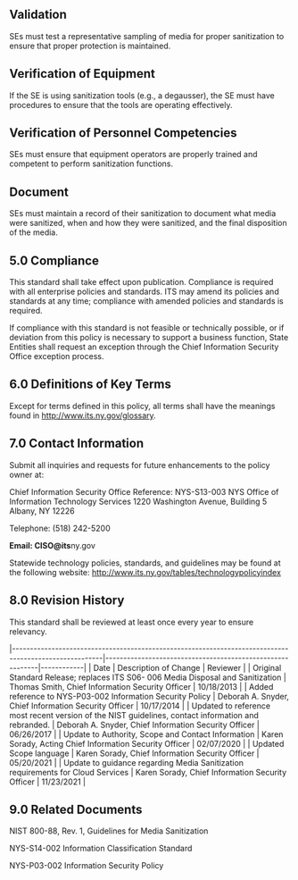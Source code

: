 ## **Validation**

SEs must test a representative sampling of media for proper sanitization to ensure that proper protection is maintained.

## **Verification of Equipment**

If the SE is using sanitization tools (e.g., a degausser), the SE must have procedures to ensure that the tools are operating effectively.

## **Verification of Personnel Competencies**

SEs must ensure that equipment operators are properly trained and competent to perform sanitization functions.

## **Document**

SEs must maintain a record of their sanitization to document what media were sanitized, when and how they were sanitized, and the final disposition of the media.

## **5.0 Compliance**

This standard shall take effect upon publication. Compliance is required with all enterprise policies and standards. ITS may amend its policies and standards at any time; compliance with amended policies and standards is required.

If compliance with this standard is not feasible or technically possible, or if deviation from this policy is necessary to support a business function, State Entities shall request an exception through the Chief Information Security Office exception process.

## **6.0 Definitions of Key Terms**

Except for terms defined in this policy, all terms shall have the meanings found in http://www.its.ny.gov/glossary.

## **7.0 Contact Information**

Submit all inquiries and requests for future enhancements to the policy owner at:

Chief Information Security Office Reference: NYS-S13-003 NYS Office of Information Technology Services 1220 Washington Avenue, Building 5 Albany, NY 12226

Telephone: (518) 242-5200

**Email: CISO@its**ny.gov

Statewide technology policies, standards, and guidelines may be found at the following website: http://www.its.ny.gov/tables/technologypolicyindex

## **8.0 Revision History**

This standard shall be reviewed at least once every year to ensure relevancy.

|-------------------------------------------------------------------------------------------------------|-----------------------------------------------------------|------------|
| Date                                                                                                  | Description of Change                                     | Reviewer   |
| Original Standard Release; replaces ITS S06- 006 Media Disposal and Sanitization                      | Thomas Smith, Chief  Information Security  Officer        | 10/18/2013 |
| Added reference to NYS-P03-002 Information  Security Policy                                           | Deborah A. Snyder,  Chief Information  Security Officer   | 10/17/2014 |
| Updated to reference most recent version of  the NIST guidelines, contact information and  rebranded. | Deborah A. Snyder,  Chief Information  Security Officer   | 06/26/2017 |
| Update to Authority, Scope and Contact  Information                                                   | Karen Sorady, Acting  Chief Information  Security Officer | 02/07/2020 |
| Updated Scope language                                                                                | Karen Sorady, Chief  Information Security  Officer        | 05/20/2021 |
| Update to guidance regarding Media  Sanitization requirements for Cloud Services                      | Karen Sorady, Chief  Information Security  Officer        | 11/23/2021 |

## **9.0 Related Documents**

NIST 800-88, Rev. 1, Guidelines for Media Sanitization

NYS-S14-002 Information Classification Standard

NYS-P03-002 Information Security Policy